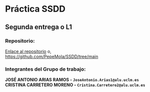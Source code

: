 # **Práctica SSDD**
## **Segunda entrega o L1**
### **Repositorio:**<br>
  [Enlace al repositorio](https://github.com/PepeMola/SSDD/tree/main) o,<br>
  https://github.com/PepeMola/SSDD/tree/main<br>

### **Integrantes del Grupo de trabajo:**<br>
  **JOSÉ ANTONIO ARIAS RAMOS - `JoseAntonio.Arias1@alu.uclm.es`**<br>
  **CRISTINA CARRETERO MORENO - `Cristina.Carretero2@alu.uclm.es`**<br>
